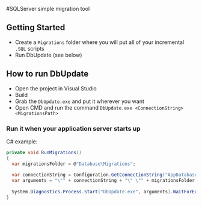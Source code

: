 #SQLServer simple migration tool

## Getting Started

- Create a `Migrations` folder where you will put all of your incremental `.SQL` scripts
- Run DbUpdate (see below)

## How to run DbUpdate

- Open the project in Visual Studio
- Build
- Grab the `DbUpdate.exe` and put it wherever you want
- Open CMD and run the command `DbUpdate.exe <ConnectionString> <MigrationsPath>`

### Run it when your application server starts up

C# example:
```csharp
private void RunMigrations()
{
  var migrationsFolder = @"Database\Migrations";
  
  var connectionString = Configuration.GetConnectionString("AppDatabase");
  var arguments = "\"" + connectionString + "\" \"" + migrationsFolder + "\"";
  
  System.Diagnostics.Process.Start("DbUpdate.exe", arguments).WaitForExit();
}
```
